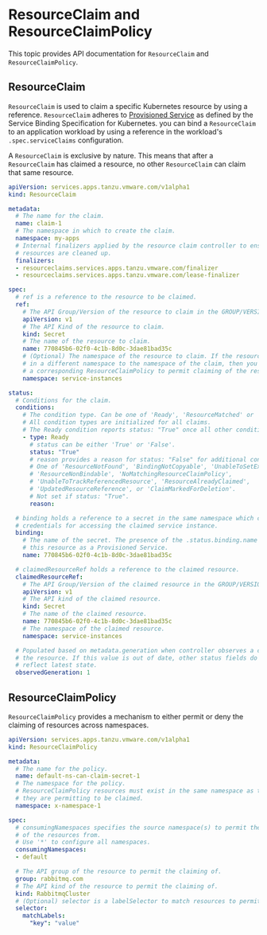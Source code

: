 # ResourceClaim and ResourceClaimPolicy

This topic provides API documentation for `ResourceClaim` and `ResourceClaimPolicy`.

## <a id="resourceclaim"></a> ResourceClaim

`ResourceClaim` is used to claim a specific Kubernetes resource by using a reference.
`ResourceClaim` adheres to [Provisioned Service](https://github.com/servicebinding/spec#provisioned-service)
as defined by the Service Binding Specification for Kubernetes.
you can bind a `ResourceClaim` to an application workload by using a reference in the workload's
`.spec.serviceClaims` configuration.

A `ResourceClaim` is exclusive by nature. This means that after a `ResourceClaim` has
claimed a resource, no other `ResourceClaim` can claim that same resource.

```yaml
apiVersion: services.apps.tanzu.vmware.com/v1alpha1
kind: ResourceClaim

metadata:
  # The name for the claim.
  name: claim-1
  # The namespace in which to create the claim.
  namespace: my-apps
  # Internal finalizers applied by the resource claim controller to ensure
  # resources are cleaned up.
  finalizers:
  - resourceclaims.services.apps.tanzu.vmware.com/finalizer
  - resourceclaims.services.apps.tanzu.vmware.com/lease-finalizer

spec:
  # ref is a reference to the resource to be claimed.
  ref:
    # The API Group/Version of the resource to claim in the GROUP/VERSION format.
    apiVersion: v1
    # The API Kind of the resource to claim.
    kind: Secret
    # The name of the resource to claim.
    name: 770845b6-02f0-4c1b-8d0c-3dae81bad35c
    # (Optional) The namespace of the resource to claim. If the resource exists
    # in a different namespace to the namespace of the claim, then you must configure
    # a corresponding ResourceClaimPolicy to permit claiming of the resource.
    namespace: service-instances

status:
  # Conditions for the claim.
  conditions:
    # The condition type. Can be one of 'Ready', 'ResourceMatched' or 'ResourceMatched'.
    # All condition types are initialized for all claims.
    # The Ready condition reports status: "True" once all other condition types are healthy.
    - type: Ready
      # status can be either 'True' or 'False'.
      status: "True"
      # reason provides a reason for status: "False" for additional context.
      # One of 'ResourceNotFound', 'BindingNotCopyable', 'UnableToSetExclusiveClaim',
      # 'ResourceNonBindable', 'NoMatchingResourceClaimPolicy',
      # 'UnableToTrackReferencedResource', 'ResourceAlreadyClaimed',
      # 'UpdatedResourceReference', or 'ClaimMarkedForDeletion'.
      # Not set if status: "True".
      reason:

  # binding holds a reference to a secret in the same namespace which contains
  # credentials for accessing the claimed service instance.
  binding:
    # The name of the secret. The presence of the .status.binding.name field marks
    # this resource as a Provisioned Service.
    name: 770845b6-02f0-4c1b-8d0c-3dae81bad35c

  # claimedResourceRef holds a reference to the claimed resource.
  claimedResourceRef:
    # The API Group/Version of the claimed resource in the GROUP/VERSION format.
    apiVersion: v1
    # The API kind of the claimed resource.
    kind: Secret
    # The name of the claimed resource.
    name: 770845b6-02f0-4c1b-8d0c-3dae81bad35c
    # The namespace of the claimed resource.
    namespace: service-instances

  # Populated based on metadata.generation when controller observes a change to
  # the resource. If this value is out of date, other status fields do not
  # reflect latest state.
  observedGeneration: 1
```

## <a id="resourceclaimpolicy"></a> ResourceClaimPolicy

`ResourceClaimPolicy` provides a mechanism to either permit or deny the claiming
of resources across namespaces.

```yaml
apiVersion: services.apps.tanzu.vmware.com/v1alpha1
kind: ResourceClaimPolicy

metadata:
  # The name for the policy.
  name: default-ns-can-claim-secret-1
  # The namespace for the policy.
  # ResourceClaimPolicy resources must exist in the same namespace as the resources
  # they are permitting to be claimed.
  namespace: x-namespace-1

spec:
  # consumingNamespaces specifies the source namespace(s) to permit the claiming
  # of the resources from.
  # Use '*' to configure all namespaces.
  consumingNamespaces:
  - default

  # The API group of the resource to permit the claiming of.
  group: rabbitmq.com
  # The API kind of the resource to permit the claiming of.
  kind: RabbitmqCluster
  # (Optional) selector is a labelSelector to match resources to permit the claiming of.
  selector:
    matchLabels:
      "key": "value"
```

